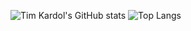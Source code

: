 ![Tim Kardol's GitHub stats](https://tim-kardol.vercel.app/api?username=TimKardol&show_icons=true&theme=transparent&show=prs_merged)
![Top Langs](https://tim-kardol.vercel.app/api/top-langs/?username=TimKardol&layout=compact)
